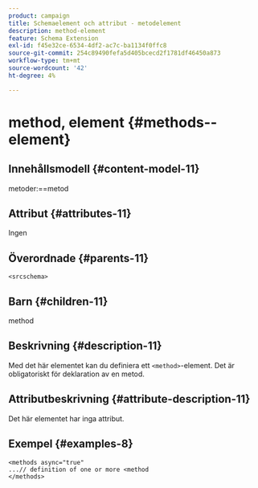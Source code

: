 ```yaml
---
product: campaign
title: Schemaelement och attribut - metodelement
description: method-element
feature: Schema Extension
exl-id: f45e32ce-6534-4df2-ac7c-ba1134f0ffc8
source-git-commit: 254c89490fefa5d405bcecd2f1781df46450a873
workflow-type: tm+mt
source-wordcount: '42'
ht-degree: 4%

---
```


# method, element {#methods--element}


## Innehållsmodell {#content-model-11}

metoder:==metod

## Attribut {#attributes-11}

Ingen

## Överordnade {#parents-11}

`<srcschema>`

## Barn {#children-11}

method

## Beskrivning {#description-11}

Med det här elementet kan du definiera ett `<method>`-element. Det är obligatoriskt för deklaration av en metod.

## Attributbeskrivning {#attribute-description-11}

Det här elementet har inga attribut.

## Exempel {#examples-8}

```
<methods async="true"
...// definition of one or more <method
</methods>
```

